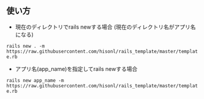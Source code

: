 ## 使い方
* 現在のディレクトリでrails newする場合 (現在のディレクトリ名がアプリ名になる)

`rails new . -m https://raw.githubusercontent.com/hisonl/rails_template/master/template.rb`

* アプリ名(app_name)を指定してrails newする場合

`rails new app_name -m https://raw.githubusercontent.com/hisonl/rails_template/master/template.rb`

